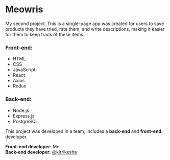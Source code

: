 # Meowris
My second project. This is a single-page app was created for users to save products they have tried, rate them, and write descriptions, making it easier for them to keep track of these items. 

### Front-end:  
- HTML
- CSS
- JavaScript
- React
- Axios
- Redux

### Back-end:  
- Node.js
- Express.js
- PostgreSQL  

This project was developed in a team, includes a **back-end** and **front-end** developer.  

**Front-end developer:** Me  
**Back-end developer:** [@kirrikesha](https://github.com/kirrikesha)



